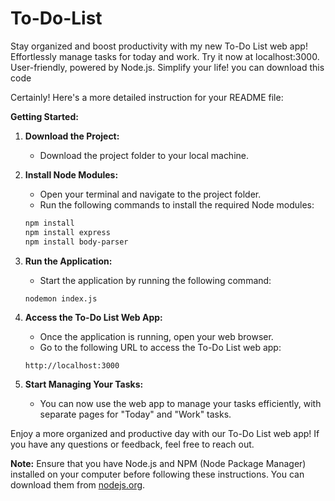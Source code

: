 # To-Do-List
Stay organized and boost productivity with my new To-Do List web app! Effortlessly manage tasks for today and work. Try it now at localhost:3000. User-friendly, powered by Node.js. Simplify your life!
you can download this code   

Certainly! Here's a more detailed instruction for your README file:

**Getting Started:**

1. **Download the Project:**
   - Download the project folder to your local machine.

2. **Install Node Modules:**
   - Open your terminal and navigate to the project folder.
   - Run the following commands to install the required Node modules:

   ```bash
   npm install
   npm install express
   npm install body-parser
   ```

3. **Run the Application:**
   - Start the application by running the following command:

   ```bash
   nodemon index.js
   ```

4. **Access the To-Do List Web App:**
   - Once the application is running, open your web browser.
   - Go to the following URL to access the To-Do List web app:
   
   ```
   http://localhost:3000
   ```

5. **Start Managing Your Tasks:**
   - You can now use the web app to manage your tasks efficiently, with separate pages for "Today" and "Work" tasks.

Enjoy a more organized and productive day with our To-Do List web app! If you have any questions or feedback, feel free to reach out.

**Note:** Ensure that you have Node.js and NPM (Node Package Manager) installed on your computer before following these instructions. You can download them from [nodejs.org](https://nodejs.org/).
